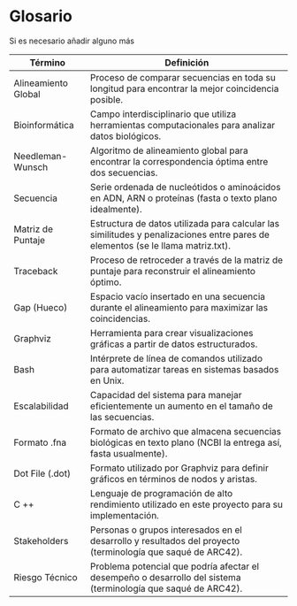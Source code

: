 # Glosario
Si es necesario añadir alguno más

|Término|	Definición|
|---|---|
Alineamiento Global |	Proceso de comparar secuencias en toda su longitud para encontrar la mejor coincidencia posible.
Bioinformática|	Campo interdisciplinario que utiliza herramientas computacionales para analizar datos biológicos.
Needleman-Wunsch|	Algoritmo de alineamiento global para encontrar la correspondencia óptima entre dos secuencias.
Secuencia	|Serie ordenada de nucleótidos o aminoácidos en ADN, ARN o proteínas (fasta o texto plano idealmente).
Matriz de Puntaje|	Estructura de datos utilizada para calcular las similitudes y penalizaciones entre pares de elementos (se le llama matriz.txt).
Traceback  |	Proceso de retroceder a través de la matriz de puntaje para reconstruir el alineamiento óptimo.
Gap (Hueco) |	Espacio vacío insertado en una secuencia durante el alineamiento para maximizar las coincidencias.
Graphviz   |	Herramienta para crear visualizaciones gráficas a partir de datos estructurados.
Bash   |	Intérprete de línea de comandos utilizado para automatizar tareas en sistemas basados en Unix.
Escalabilidad  |	Capacidad del sistema para manejar eficientemente un aumento en el tamaño de las secuencias.
Formato .fna|	Formato de archivo que almacena secuencias biológicas en texto plano (NCBI la entrega así, fasta usualmente).
Dot File (.dot)|	Formato utilizado por Graphviz para definir gráficos en términos de nodos y aristas.
C  ++	|Lenguaje de programación de alto rendimiento utilizado en este proyecto para su implementación.
Stakeholders   |	Personas o grupos interesados en el desarrollo y resultados del proyecto (terminología que saqué de ARC42).
Riesgo  Técnico|	Problema potencial que podría afectar el desempeño o desarrollo del sistema (terminología que saqué de ARC42).